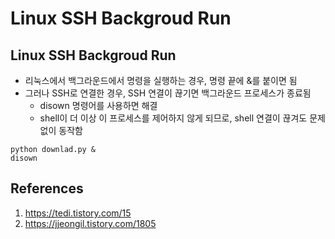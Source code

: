 # Linux SSH Backgroud Run

## Linux SSH Backgroud Run

- 리눅스에서 백그라운드에서 명령을 실행하는 경우, 명령 끝에 &를 붙이면 됨
- 그러나 SSH로 연결한 경우, SSH 연결이 끊기면 백그라운드 프로세스가 종료됨
  - disown 명령어를 사용하면 해결
  - shell이 더 이상 이 프로세스를 제어하지 않게 되므로, shell 연결이 끊겨도 문제없이 동작함

```shell
python downlad.py &
disown
```

## References

1. https://tedi.tistory.com/15
2. https://jjeongil.tistory.com/1805
